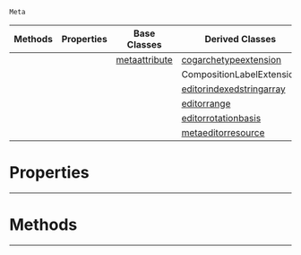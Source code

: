  `Meta`

|Methods|Properties|Base Classes|Derived Classes|
|---|---|---|---|
| | |[metaattribute](https://github.com/PlasmaEngine/PlasmaDocs/tree/master/docs/C%2B%2B/code_reference/class_reference/metaattribute.markdown)|[cogarchetypeextension](https://github.com/PlasmaEngine/PlasmaDocs/tree/master/docs/C%2B%2B/code_reference/class_reference/cogarchetypeextension.markdown)|
| | | |CompositionLabelExtension|
| | | |[editorindexedstringarray](https://github.com/PlasmaEngine/PlasmaDocs/tree/master/docs/C%2B%2B/code_reference/class_reference/editorindexedstringarray.markdown)|
| | | |[editorrange](https://github.com/PlasmaEngine/PlasmaDocs/tree/master/docs/C%2B%2B/code_reference/class_reference/editorrange.markdown)|
| | | |[editorrotationbasis](https://github.com/PlasmaEngine/PlasmaDocs/tree/master/docs/C%2B%2B/code_reference/class_reference/editorrotationbasis.markdown)|
| | | |[metaeditorresource](https://github.com/PlasmaEngine/PlasmaDocs/tree/master/docs/C%2B%2B/code_reference/class_reference/metaeditorresource.markdown)|


 #  Properties


---  
 #  Methods


---  
 

 